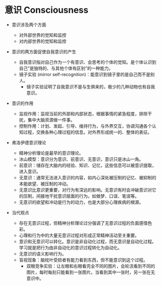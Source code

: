 # 意识 Consciousness

- 意识涉及两个方面
	- 对外部世界的觉知和监控
	- 对内部世界的觉知和监控

- 意识的两方面促使自我意识的产生
	- 自我意识指对自己作为一个有意识、会思考的个体的觉知。是个体认识到自己“是独特的、与其他个体有区别”的一种能力。
	- 镜子实验 (mirror self-recognition)：能意识到镜子里的是自己而不是别人。
		- 镜子实验证明了自我意识不是与生俱来的，极少的几种动物也有自我意识。

- 意识的作用
	- 监视作用：监视当前的外部和内部状态，根据事情的紧急程度，排除干扰，集中大脑资源做一件事。
	- 控制作用：计划、发起、引导、维持行为，与外界交互，协调沟通各个认知过程，交换各种心理过程的信息。对外界形成统一的、整体的表征。

- 弗洛伊德意识理论
	- 精神分析理论是最早的意识理论。
	- 冰山模型：意识分为意识、前意识、无意识，意识只是冰山一角。
	- 前意识：储存在大脑内的经验、知识、记忆，这些信息可以被意识提取，进入意识。
	- 无意识：通常无法进入意识的内容，如内心深处被压制的记忆、被抑制的本能欲望、被压制的冲动。
	- 无意识比意识更重要，对行为有深远的影响。无意识有时会冲破意识对它的压制，间接地干扰意识层面的行为。如做梦、口误、笔误等。
	- 无意识的欲望和冲动是行为的动力，也是大部分心理疾病的根源。

- 当代观点
	- 存在无意识过程，但精神分析理论过分强调了无意识过程的负面感情色彩。
	- 心理和行为中的大量无意识过程对形成正常精神活动至关重要。
	- 意识和无意识可以转化。意识是非自动化过程，而无意识是自动化过程。学习就是把行为由非自动化的意识过程转化为自动化。
	- 无意识的语义影响行为。
	- 盲视现象：脑枕叶受损者有能力看到东西，但不能意识到这个过程。
		- 双眼竞争实验：让左眼和右眼看完全不同的图片，会轮流看到不同的图片，每时每刻只能看到一张图片。当看到其中一张时，另一张在无意识中。